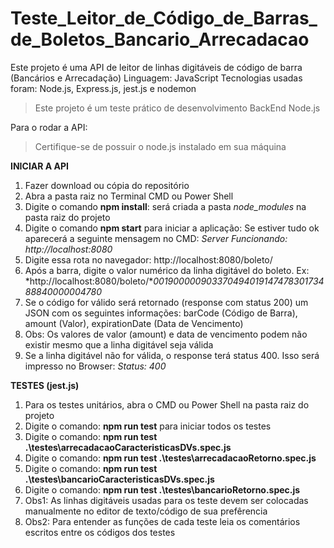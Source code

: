 # Teste_Leitor_de_Código_de_Barras_de_Boletos_Bancario_Arrecadacao

Este projeto é uma API de leitor de linhas digitáveis de código de barra (Bancários e Arrecadação)
Linguagem: JavaScript
Tecnologias usadas foram: Node.js, Express.js, jest.js e nodemon 

  > Este projeto é um teste prático de desenvolvimento BackEnd Node.js  

Para o rodar a API: 
  > Certifique-se de possuir o node.js instalado em sua máquina 

**INICIAR A API**
1. Fazer download ou cópia do repositório
2. Abra a pasta raiz no Terminal CMD ou Power Shell
3. Digite o comando **npm install**: será criada a pasta *node_modules* na pasta raiz do projeto
4. Digite o comando **npm start** para iniciar a aplicação: Se estiver tudo ok aparecerá a seguinte mensagem no CMD: *Server Funcionando: http://localhost:8080*
5. Digite essa rota no navegador: http://localhost:8080/boleto/
6. Após a barra, digite o valor numérico da linha digitável do boleto. Ex: *http://localhost:8080/boleto/**00190000090337049401914747830173488840000004780*
7. Se o código for válido será retornado (response com status 200) um JSON com os seguintes informações: barCode (Código de Barra), amount (Valor), expirationDate (Data de Vencimento)
8. Obs: Os valores de valor (amount) e data de vencimento podem não existir mesmo que a linha digitável seja válida
9. Se a linha digitável não for válida, o response terá status 400. Isso será impresso no Browser: *Status: 400*

**TESTES (jest.js)**
1. Para os testes unitários, abra o CMD ou Power Shell na pasta raiz do projeto
2. Digite o comando: **npm run test** para iniciar todos os testes
3. Digite o comando: **npm run test .\testes\arrecadacaoCaracteristicasDVs.spec.js**
4. Digite o comando: **npm run test .\testes\arrecadacaoRetorno.spec.js**
5. Digite o comando: **npm run test .\testes\bancarioCaracteristicasDVs.spec.js**
6. Digite o comando: **npm run test .\testes\bancarioRetorno.spec.js**
7. Obs1: As linhas digitáveis usadas para os teste devem ser colocadas manualmente no editor de texto/código de sua prefêrencia
8. Obs2: Para entender as funções de cada teste leia os comentários escritos entre os códigos dos testes 
